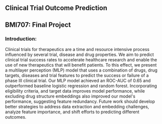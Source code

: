 ## Clinical Trial Outcome Prediction
## BMI707: Final Project


### Introduction: 
Clinical trials for therapeutics are a time and resource intensive process influenced by several trial, disease and drug properties. We aim to predict clinical trial success rates to accelerate healthcare research and enable the use of new therapeutics that will benefit patients. To this effect, we present a multilayer perception (MLP) model that uses a combination of drugs, drug targets, diseases and trial features to predict the success or failure of a phase III clinical trial. Our MLP model achieved an ROC-AUC of 0.65 and outperformed baseline logistic regression and random forest. Incorporating eligibility criteria, and target data improves model performance, while excluding drug structure embeddings also improved our model's performance, suggesting feature redundancy. Future work should develop better strategies to address data extraction and embedding challenges, analyze feature importance, and shift efforts to predicting different outcomes.
